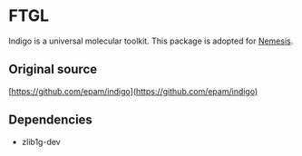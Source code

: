 # FTGL
Indigo is a universal molecular toolkit. This package is adopted for [Nemesis](https://github.com/kulhanek/nemesis).

## Original source
[https://github.com/epam/indigo](https://github.com/epam/indigo)

## Dependencies
* zlib1g-dev
